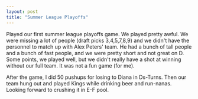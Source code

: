 ```yaml
---
layout: post
title: "Summer League Playoffs"
---
```


Played our first summer league playoffs game. We played pretty awful. We were missing a lot of people (draft picks 3,4,5,7,8,9) and we didn't have the personnel to match up with Alex Peters' team. He had a bunch of tall people and a bunch of fast people, and we were pretty short and not great on D. Some points, we played well, but we didn't really have a shot at winning without our full team. It was not a fun game (for me).

After the game, I did 50 pushups for losing to Diana in Ds-Turns. Then our team hung out and played Kings while drinking beer and run-nanas. Looking forward to crushing it in E-F pool.
